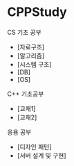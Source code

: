 # CPPStudy

CS 기초 공부

- [자료구조]
- [알고리즘]
- [시스템 구조]
- [DB]
- [OS]

C++ 기초공부
- [교재1]
- [교재2]

응용 공부
- [디자인 패턴]
- [서버 설계 및 구현]
